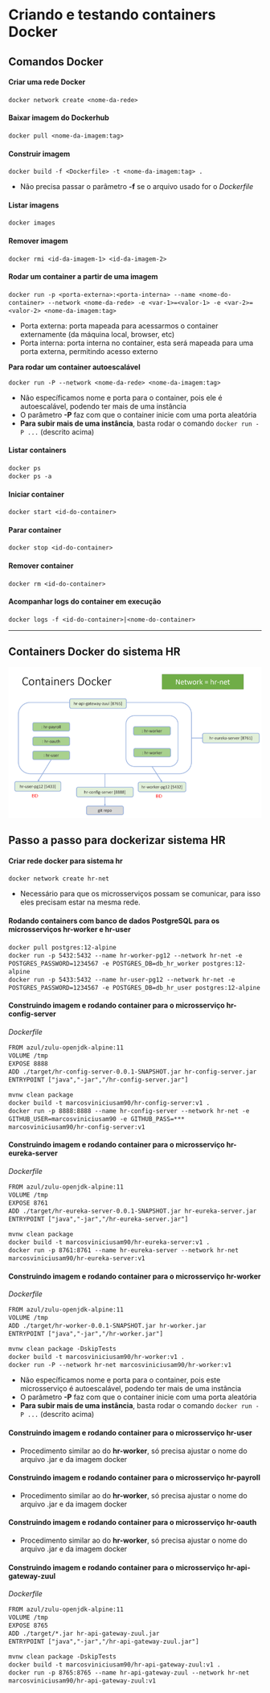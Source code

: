 # Criando e testando containers Docker

## Comandos Docker
#### Criar uma rede Docker
```
docker network create <nome-da-rede>
```
#### Baixar imagem do Dockerhub
```
docker pull <nome-da-imagem:tag>
```
#### Construir imagem
```
docker build -f <Dockerfile> -t <nome-da-imagem:tag> .
```
- Não precisa passar o parâmetro **-f** se o arquivo usado for o *Dockerfile* 
#### Listar imagens
```
docker images
```
#### Remover imagem
```
docker rmi <id-da-imagem-1> <id-da-imagem-2>
```
#### Rodar um container a partir de uma imagem
```
docker run -p <porta-externa>:<porta-interna> --name <nome-do-container> --network <nome-da-rede> -e <var-1>=<valor-1> -e <var-2>=<valor-2> <nome-da-imagem:tag> 
```
- Porta externa: porta mapeada para acessarmos o container externamente (da máquina local, browser, etc)
- Porta interna: porta interna no container, esta será mapeada para uma porta externa, permitindo acesso externo


**Para rodar um container autoescalável**
```
docker run -P --network <nome-da-rede> <nome-da-imagem:tag>
```
- Não específicamos nome e porta para o container, pois ele é autoescalável, podendo ter mais de uma instância
- O parâmetro **-P** faz com que o container inicie com uma porta aleatória
- **Para subir mais de uma instância**, basta rodar o comando `docker run -P ...` (descrito acima)

#### Listar containers
```
docker ps
docker ps -a
```
#### Iniciar container
```
docker start <id-do-container>
```
#### Parar container
```
docker stop <id-do-container>
```
#### Remover container
```
docker rm <id-do-container>
```
#### Acompanhar logs do container em execução
```
docker logs -f <id-do-container>|<nome-do-container>
```
------------------------------------------------

## Containers Docker do sistema HR
![Containers](doc/containers-docker.png)

## Passo a passo para dockerizar sistema HR
#### Criar rede docker para sistema hr
```
docker network create hr-net
```
- Necessário para que os microsserviços possam se comunicar, para isso eles precisam estar na mesma rede.

#### Rodando containers com banco de dados PostgreSQL para os microsserviços hr-worker e hr-user
```
docker pull postgres:12-alpine
docker run -p 5432:5432 --name hr-worker-pg12 --network hr-net -e POSTGRES_PASSWORD=1234567 -e POSTGRES_DB=db_hr_worker postgres:12-alpine
docker run -p 5433:5432 --name hr-user-pg12 --network hr-net -e POSTGRES_PASSWORD=1234567 -e POSTGRES_DB=db_hr_user postgres:12-alpine
```


#### Construindo imagem e rodando container para o microsserviço hr-config-server
*Dockerfile*
```
FROM azul/zulu-openjdk-alpine:11
VOLUME /tmp
EXPOSE 8888
ADD ./target/hr-config-server-0.0.1-SNAPSHOT.jar hr-config-server.jar
ENTRYPOINT ["java","-jar","/hr-config-server.jar"]
``` 
```
mvnw clean package
docker build -t marcosviniciusam90/hr-config-server:v1 .
docker run -p 8888:8888 --name hr-config-server --network hr-net -e GITHUB_USER=marcosviniciusam90 -e GITHUB_PASS=*** marcosviniciusam90/hr-config-server:v1
```

#### Construindo imagem e rodando container para o microsserviço hr-eureka-server
*Dockerfile*
```
FROM azul/zulu-openjdk-alpine:11
VOLUME /tmp
EXPOSE 8761
ADD ./target/hr-eureka-server-0.0.1-SNAPSHOT.jar hr-eureka-server.jar
ENTRYPOINT ["java","-jar","/hr-eureka-server.jar"]
``` 
```
mvnw clean package
docker build -t marcosviniciusam90/hr-eureka-server:v1 .
docker run -p 8761:8761 --name hr-eureka-server --network hr-net marcosviniciusam90/hr-eureka-server:v1
```

#### Construindo imagem e rodando container para o microsserviço hr-worker
*Dockerfile*
```
FROM azul/zulu-openjdk-alpine:11
VOLUME /tmp
ADD ./target/hr-worker-0.0.1-SNAPSHOT.jar hr-worker.jar
ENTRYPOINT ["java","-jar","/hr-worker.jar"]
``` 
```
mvnw clean package -DskipTests
docker build -t marcosviniciusam90/hr-worker:v1 .
docker run -P --network hr-net marcosviniciusam90/hr-worker:v1
```
- Não específicamos nome e porta para o container, pois este microsserviço é autoescalável, podendo ter mais de uma instância
- O parâmetro **-P** faz com que o container inicie com uma porta aleatória
- **Para subir mais de uma instância**, basta rodar o comando `docker run -P ...` (descrito acima)

#### Construindo imagem e rodando container para o microsserviço hr-user 
- Procedimento similar ao do **hr-worker**, só precisa ajustar o nome do arquivo .jar e da imagem docker
#### Construindo imagem e rodando container para o microsserviço hr-payroll
- Procedimento similar ao do **hr-worker**, só precisa ajustar o nome do arquivo .jar e da imagem docker
#### Construindo imagem e rodando container para o microsserviço hr-oauth
- Procedimento similar ao do **hr-worker**, só precisa ajustar o nome do arquivo .jar e da imagem docker

#### Construindo imagem e rodando container para o microsserviço hr-api-gateway-zuul
*Dockerfile*
```
FROM azul/zulu-openjdk-alpine:11
VOLUME /tmp
EXPOSE 8765
ADD ./target/*.jar hr-api-gateway-zuul.jar
ENTRYPOINT ["java","-jar","/hr-api-gateway-zuul.jar"]
```
```
mvnw clean package -DskipTests
docker build -t marcosviniciusam90/hr-api-gateway-zuul:v1 .
docker run -p 8765:8765 --name hr-api-gateway-zuul --network hr-net marcosviniciusam90/hr-api-gateway-zuul:v1
```